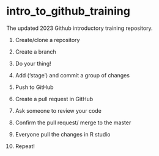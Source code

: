 # intro_to_github_training

The updated 2023 Github introductory training repository.

1. Create/clone a repository​

2. Create a branch​

3. Do your thing!​

4. Add (‘stage’) and commit a group of changes​

5. Push to GitHub​

6. Create a pull request in GitHub​

7. Ask someone to review your code​

8. Confirm the pull request/ merge to the master​

9. Everyone pull the changes in R studio​

10. Repeat!
